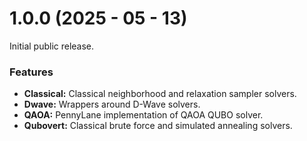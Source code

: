 # 1.0.0 (2025 - 05 - 13)

Initial public release.

### Features

* **Classical:** Classical neighborhood and relaxation sampler solvers.
* **Dwave:** Wrappers around D-Wave solvers.
* **QAOA:** PennyLane implementation of QAOA QUBO solver.
* **Qubovert:** Classical brute force and simulated annealing solvers.
